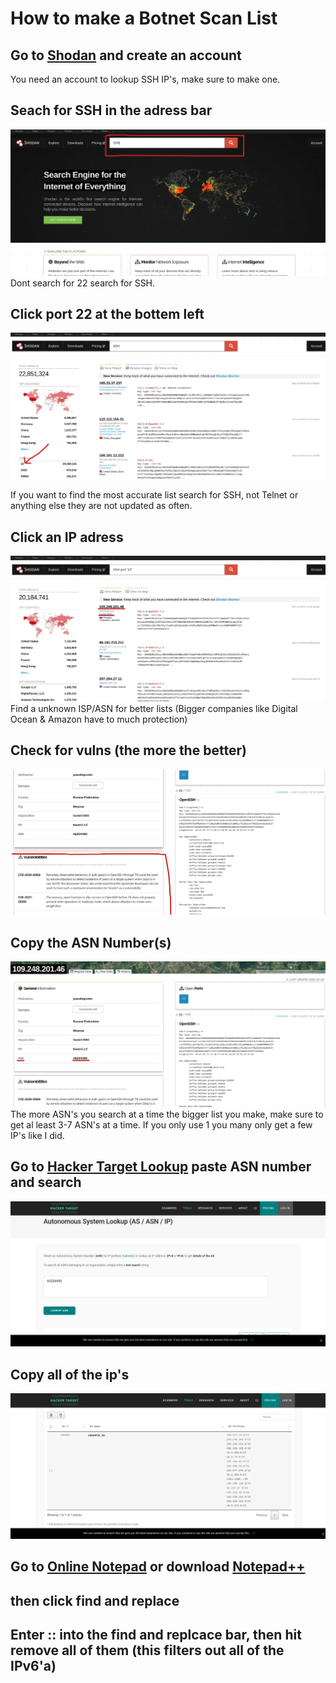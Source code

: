 # How to make a Botnet Scan List

## Go to [Shodan](https://account.shodan.io/register) and create an account
You need an account to lookup SSH IP's, make sure to make one.
## Seach for SSH in the adress bar

![SearchSSH](/images/SearchSSH.png)
Dont search for 22 search for SSH.

## Click port 22  at the bottem left

![Click22](/images/Click22.png)

If you want to find the most accurate list search for SSH, not Telnet or anything else they are not updated as often. 
## Click an IP adress

![ClickIP](/images/ClickIP.png)
Find a unknown ISP/ASN for better lists (Bigger companies like Digital Ocean & Amazon have to much protection)

## Check for vulns (the more the better)

![CheckVulns](/images/CheckVulns.png)

## Copy the ASN Number(s)

![ClickASN](/images/ClickASN.png)
The more ASN's you search at a time the bigger list you make, make sure to get al least 3-7 ASN's at a time. If you only use 1 you many only get a few IP's like I did.

## Go to [Hacker Target Lookup](https://hackertarget.com/as-ip-lookup/) paste ASN number and search

![SearchASN](/images/SearchASN.png)


## Copy all of the ip's

![IPList](/images/IPList.png)

## Go to [Online Notepad](https://onlinenotepad.org/notepad) or download [Notepad++](https://notepad-plus-plus.org/downloads/)

## then click find and replace

## Enter  :: into the find and replcace bar, then hit remove all of them (this filters out all of the IPv6'a)
